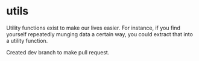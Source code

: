 # utils

Utility functions exist to make our lives easier. For instance, if you find yourself repeatedly munging data a certain way, you could extract that into a utility function.

Created dev branch to make pull request.